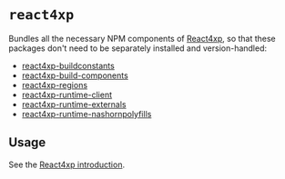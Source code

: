 # `react4xp`

Bundles all the necessary NPM components of [React4xp](https://market.enonic.com/vendors/enonic/react4xp-starter), so that these packages don't need to be separately installed and version-handled:
- [react4xp-buildconstants](https://www.npmjs.com/package/react4xp-buildconstants)
- [react4xp-build-components](https://www.npmjs.com/package/react4xp-build-components)
- [react4xp-regions](https://www.npmjs.com/package/react4xp-regions)
- [react4xp-runtime-client](https://www.npmjs.com/package/react4xp-runtime-client)
- [react4xp-runtime-externals](https://www.npmjs.com/package/react4xp-runtime-externals)
- [react4xp-runtime-nashornpolyfills](https://www.npmjs.com/package/react4xp-runtime-nashornpolyfills)

## Usage

See the [React4xp introduction](https://developer.enonic.com/templates/react4xp).
